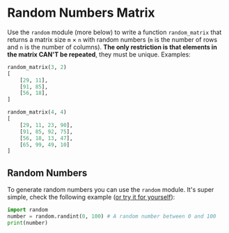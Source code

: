 # Random Numbers Matrix

Use the `random` module (more below) to write a function `random_matrix` that returns a matrix size `m` × `n` with random numbers (`m` is the number of rows and `n` is the number of columns).
**The only restriction is that elements in the matrix CAN'T be repeated**, they must be unique. Examples:

```python
random_matrix(3, 2)
[
    [29, 11],
    [91, 85],
    [56, 18],
]

random_matrix(4, 4)
[
    [29, 11, 23, 90],
    [91, 85, 92, 75],
    [56, 18, 13, 47],
    [65, 99, 49, 10]
]
```

## Random Numbers
To generate random numbers you can use the `random` module. It's super simple, check the following example ([or try it for yourself](https://repl.it/repls/StarchyRunnyAmericanrobin)):

```python
import random
number = random.randint(0, 100) # A random number between 0 and 100
print(number)
```
